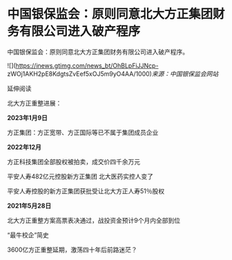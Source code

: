 # 中国银保监会：原则同意北大方正集团财务有限公司进入破产程序

中国银保监会：原则同意北大方正集团财务有限公司进入破产程序。

![](https://inews.gtimg.com/news_bt/OhBLpFiJJNcp-
zWOj1AKH2pE8KdgtsZvEef5xOJ5m9yO4AA/1000)_来源：中国银保监会网站_

延伸阅读

北大方正重整进展：

**2023年1月9日**

方正集团：方正宽带、方正国际等已不属于集团成员企业

**2022年12月**

方正科技集团全部股权被拍卖，成交价四千余万元

平安人寿482亿元控股新方正集团 北大医药实控人变了

平安人寿控股的新方正集团获批受让北大方正人寿51％股权

**2021年5月28日**

北大方正重整方案高票表决通过，战投资金预计9个月内全部到位

“最牛校企”简史

3600亿方正重整延期，激荡四十年后前路迷茫？

